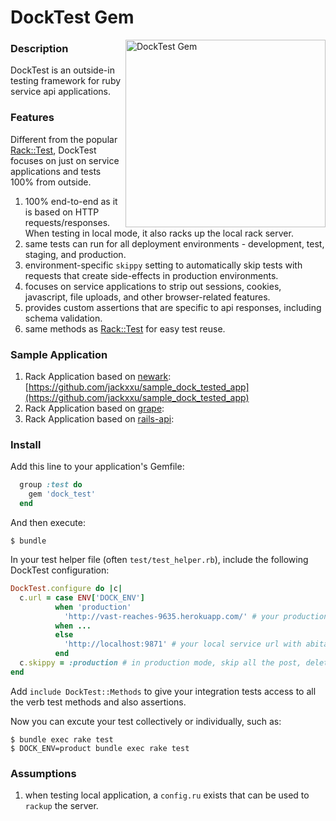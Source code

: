 # DockTest Gem
<img src="https://raw.githubusercontent.com/jackxxu/dock_test/master/dock_test_logo.jpeg" alt="DockTest Gem" align="right" height="300" width="320"/>

### Description

DockTest is an outside-in testing framework for ruby service api applications.

### Features

Different from the popular [Rack::Test], DockTest focuses on just on service applications and tests 100% from outside.

1. 100% end-to-end as it is based on HTTP requests/responses. When testing in local mode, it also racks up the local rack server.
2. same tests can run for all deployment environments - development, test, staging, and production.
3. environment-specific `skippy` setting to automatically skip tests with requests that create side-effects in production environments.
4. focuses on service applications to strip out sessions, cookies, javascript, file uploads, and other browser-related features.
5. provides custom assertions that are specific to api responses, including schema validation.
6. same methods as [Rack::Test] for easy test reuse.

### Sample Application

1. Rack Application based on [newark]: [https://github.com/jackxxu/sample_dock_tested_app](https://github.com/jackxxu/sample_dock_tested_app)
2. Rack Application based on [grape]:
3. Rack Application based on [rails-api]:

### Install

Add this line to your application's Gemfile:

```ruby
  group :test do
    gem 'dock_test'
  end
```

And then execute:

    $ bundle

In your test helper file (often `test/test_helper.rb`), include the following DockTest configuration:

```ruby
DockTest.configure do |c|
  c.url = case ENV['DOCK_ENV']
          when 'production'
            'http://vast-reaches-9635.herokuapp.com/' # your production service url
          when ...
          else
            'http://localhost:9871' # your local service url with abitary unbound port number
          end
  c.skippy = :production # in production mode, skip all the post, delete, put requests.
end
```

Add `include DockTest::Methods` to give your integration tests access to all the verb test methods and also assertions.

Now you can excute your test collectively or individually, such as:

    $ bundle exec rake test
    $ DOCK_ENV=product bundle exec rake test

### Assumptions

1. when testing local application, a `config.ru` exists that can be used to `rackup` the server.


[Rack::Test]: https://github.com/brynary/rack-test
[newark]: https://github.com/mje113/newark
[grape]: https://github.com/intridea/grape
[rails-api]: https://github.com/rails-api/rails-api
